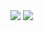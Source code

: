 
<img src="https://s3-us-west-2.amazonaws.com/gitablogimages/BLOG_662192975devah12.jpg">
<img src="https://s3-us-west-2.amazonaws.com/gitablogimages/BLOG_-612471195mala3.jpg">

